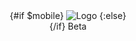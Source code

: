 <script>
	import { Badge, Center, Title, Image } from '@svelteuidev/core';
	import { mobile, Device } from 'components';
	import { page } from '../stores';

	const override = {
		gap: '0.5rem'
	};
</script>

<Device />

<a style="text-decoration: none;" href="/">
	<Center {override} inline>
		{#if $mobile}
			<Image width={40} src="static/logo.png" alt="Logo" />
		{:else}
			<div style="display: flex;">
				<Title order={2} inline>Svelte</Title>
				<Title order={2} inline color="blue">UI</Title>
			</div>
		{/if}
		<Badge override={{ display: `${$mobile ? 'none' : 'inline-block'}` }} variant="outline">
			Beta
		</Badge>
	</Center>
</a>
